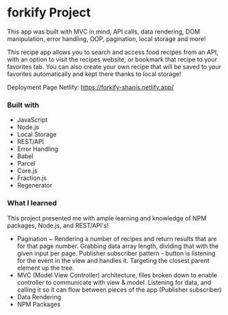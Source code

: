 # forkify Project

This app was built with MVC in mind, API calls, data rendering, DOM manipulation, error handling, OOP, pagination, local storage and more!

This recipe app allows you to search and access food recipes from an API, with an option to visit the recipes website, or bookmark that recipe to your favorites tab. You can also create your own recipe that will be saved to your favorites automatically and kept there thanks to local storage!

Deployment Page Netlify: https://forkify-shanis.netlify.app/


### Built with

- JavaScript
- Node.js
- Local Storage
- REST/API
- Error Handling
- Babel
- Parcel
- Core.js
- Fraction.js
- Regenerator


### What I learned

This project presented me with ample learning and knowledge of NPM packages, Node.js, and REST/API's!

- Pagination ~ Rendering a number of recipes and return results that are for that page number. Grabbing data array length, dividing that with the given input per page. Publisher subscriber pattern - button is listening for the event in the view and handles it. Targeting the closest parent element up the tree.
- MVC (Model View Controller) architecture, files broken down to enable controller to communicate with view & model. Listening for data, and calling it so it can flow between pieces of the app (Publisher subscriber)
- Data Rendering
- NPM Packages
